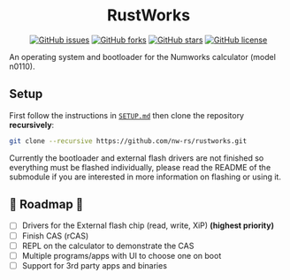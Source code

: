 <div align="center">
  
# RustWorks
  
</div>

<div align="center">
  
[![GitHub issues](https://img.shields.io/github/issues/nw-rs/rustworks?style=flat-square)](https://github.com/nw-rs/rustworks/issues)
[![GitHub forks](https://img.shields.io/github/forks/nw-rs/rustworks?style=flat-square)](https://github.com/nw-rs/rustworks/network)
[![GitHub stars](https://img.shields.io/github/stars/nw-rs/rustworks?style=flat-square)](https://github.com/nw-rs/rustworks/stargazers)
[![GitHub license](https://img.shields.io/github/license/nw-rs/rustworks?style=flat-square)](https://github.com/nw-rs/rustworks/blob/master/LICENSE)  
  
</div>

An operating system and bootloader for the Numworks calculator (model n0110).

## Setup

First follow the instructions in [`SETUP.md`](./SETUP.md) then clone the
repository **recursively**:

```zsh
git clone --recursive https://github.com/nw-rs/rustworks.git
```

Currently the bootloader and external flash drivers are not finished so
everything must be flashed individually, please read the README of the
submodule if you are interested in more information on flashing or
using it.

## 🚧 Roadmap 🚧

- [ ] Drivers for the External flash chip (read, write, XiP) **(highest priority)**
- [ ] Finish CAS (rCAS)
- [ ] REPL on the calculator to demonstrate the CAS
- [ ] Multiple programs/apps with UI to choose one on boot
- [ ] Support for 3rd party apps and binaries
